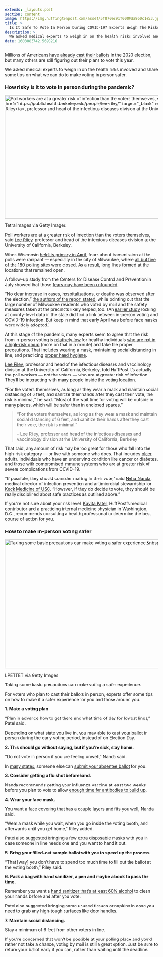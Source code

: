 ```yaml
--- 
extends: _layouts.post 
section: content 
image: https://img.huffingtonpost.com/asset/5f870e291f0000da860c1e53.jpeg?ops=1778_1000 
title: > 
  Is It Safe To Vote In Person During COVID-19? Experts Weigh The Risks. 
description: > 
  We asked medical experts to weigh in on the health risks involved and share some tips on what we can do to make voting in person safer.How risky is it to vote in person during the pandemic?(An earlier study looking at county-level data in the state did find a link between in-person voting and COVID-19 infection.“Do not vote in person if you are feeling unwell,” Nanda said.Remember you want a hand sanitizer that’s at least 60% alcohol to clean your hands before and after you vote. 
date: 1603083742.5698216 
--- 
```

<div><p class="vdb_player vdb_5c47791afa1b317df8ae0c4f56000e19e4b0e4e194b84b31"></p><p>Millions of Americans have <a href="https://electproject.github.io/Early-Vote-2020G/index.html" target="_blank">already cast their ballots</a> in the 2020 election, but many others are still figuring out their plans to vote this year.</p><p>We asked medical experts to weigh in on the health risks involved and share some tips on what we can do to make voting in person safer.</p><p class="primary-cli cli cli-text "><h3>How risky is it to vote in person during the pandemic? </h3></p><p></p><img class="img-sized__img landscape" alt='Poll workers are at a greater risk of infection than the voters themselves, said&amp;nbsp;&lt;a href="https://publichealth.berkeley.edu/people/lee-riley/" target="_blank" rel="noopener noreferrer"&gt;Lee Riley&lt;/a&gt;, professor and head of the infectious diseases division at the University of California, Berkeley.' width="720" height="406" src="https://img.huffingtonpost.com/asset/5f870e7d1f00005fa10c1e55.jpeg?ops=crop_0_0_5443_3072%2Cscalefit_720_noupscale"><p class="cli-image__spacer"></p><p class="cli-image__credit"><p>Tetra Images via Getty Images</p></p>Poll workers are at a greater risk of infection than the voters themselves, said&#160;<a href="https://publichealth.berkeley.edu/people/lee-riley/" target="_blank" rel="noopener noreferrer">Lee Riley</a>, professor and head of the infectious diseases division at the University of California, Berkeley.<p>When Wisconsin <a href="https://www.huffpost.com/entry/wisconsin-election-coronavirus_n_5e8ceb42c5b62459a9306a6f" target="_blank">held its primary in April</a>, fears about transmission at the polls were rampant &#8212; especially in the city of Milwaukee, where <a href="https://www.jsonline.com/story/news/politics/elections/2020/08/03/cdc-finds-no-spike-covid-19-cases-after-april-election/5574004002/" target="_blank">all but five of the 180 polling sites</a> were closed. As a result, long lines formed at the locations that remained open.</p><p>A<strong> </strong>follow-up study from the Centers for Disease Control and Prevention in July showed that those <a href="https://www.wired.com/story/honestly-just-vote-in-person-its-safer-than-you-think/" target="_blank">fears may have been unfounded</a>.</p><p>&#8220;No clear increase in cases, hospitalizations, or deaths was observed after the election,&#8221; <a href="https://www.cdc.gov/mmwr/volumes/69/wr/pdfs/mm6930a4-H.pdf" target="_blank">the authors of the report stated</a>, while pointing out that the large number of Milwaukee residents who voted by mail and the safety measures taken at the precincts likely helped, too. (An <a href="https://www.bsu.edu/news/press-center/archives/2020/5/in-person-voting-linked-to-spread-covid-19" target="_blank">earlier study</a> looking at county-level data in the state did find a link between in-person voting and COVID-19 infection. But keep in mind that early April was before face masks were widely adopted.)</p><p>At this stage of the pandemic, many experts seem to agree that the risk from in-person voting is <a href="https://www.theatlantic.com/politics/archive/2020/09/voting-during-pandemic-pretty-safe/616084/" target="_blank">relatively low</a> for healthy individuals <a href="https://www.cdc.gov/coronavirus/2019-ncov/need-extra-precautions/index.html" target="_blank">who are not in a high-risk group</a> (more on that in a minute) and take the proper precautions. That includes wearing a mask, maintaining social distancing in line, and practicing <a href="https://www.huffpost.com/entry/using-hand-sanitizer-wrong-mistakes_l_5f0cb639c5b6af83647d4c11" target="_blank">proper hand hygiene</a>.</p><p><a href="https://publichealth.berkeley.edu/people/lee-riley/" target="_blank">Lee Riley</a>, professor and head of the infectious diseases and vaccinology division at the University of California, Berkeley, told HuffPost it&#8217;s actually the poll workers &#8213; not the voters &#8213; who are at greater risk of infection. They&#8217;ll be interacting with many people inside the voting location.</p><p>&#8220;For the voters themselves, as long as they wear a mask and maintain social distancing of 6 feet, and sanitize their hands after they cast their vote, the risk is minimal,&#8221; he said. &#8220;Most of the wait time for voting will be outside in many places, which will be safer than in enclosed spaces.&#8221;</p><blockquote class="cli cli-pullquote"><p class="cli-pullquote__placeholder"></p><p class="cli-pullquote__quote accent-cli">&#8220;For the voters themselves, as long as they wear a mask and maintain social distancing of 6 feet, and sanitize their hands after they cast their vote, the risk is minimal.&#8221;</p><p class="cli-pullquote__attribution caption-cli">- Lee Riley, professor and head of the infectious diseases and vaccinology division at the University of California, Berkeley</p></blockquote><p>That said, any amount of risk may be too great for those who fall into the high-risk category &#8212; or live with someone who does. That includes <a href="https://www.cdc.gov/media/releases/2020/p0625-update-expands-covid-19.html" target="_blank">older adults</a>, individuals who have an <a href="https://www.cdc.gov/coronavirus/2019-ncov/need-extra-precautions/people-with-medical-conditions.html?CDC_AA_refVal=https%3A%2F%2Fwww.cdc.gov%2Fcoronavirus%2F2019-ncov%2Fneed-extra-precautions%2Fgroups-at-higher-risk.html" target="_blank">underlying condition</a> like cancer or diabetes, and those with compromised immune systems who are at greater risk of severe complications from COVID-19.</p><p>&#8220;If possible, they should consider mailing in their vote,&#8221; said <a href="https://www.keckmedicine.org/infection-control-officer/" target="_blank">Neha Nanda</a>, medical director of infection prevention and antimicrobial stewardship for <a href="https://www.keckmedicine.org/" target="_blank">Keck Medicine of USC</a>. &#8220;However, if they do decide to vote, they should be really disciplined about safe practices as outlined above.&#8221;</p><p>If you&#8217;re not sure about your risk level, <a href="https://twitter.com/kavitapmd" target="_blank">Kavita Patel</a>, HuffPost&#8217;s medical contributor and a practicing internal medicine physician in Washington, D.C., recommends consulting a health professional to determine the best course of action for you.</p><p class="primary-cli cli cli-text "><h3>How to make in-person voting safer</h3></p><p></p><img class="img-sized__img landscape" alt="Taking some basic precautions can make voting a safer experience.&amp;nbsp;" width="720" height="425" src="https://img.huffingtonpost.com/asset/5f870e4c1f00006ba10c1e54.jpeg?ops=crop_42_438_5409_3200%2Cscalefit_720_noupscale"><p class="cli-image__spacer"></p><p class="cli-image__credit"><p>LPETTET via Getty Images</p></p>Taking some basic precautions can make voting a safer experience.&#160;<p>For voters who plan to cast their ballots in person, experts offer some tips on how to make it a safer experience for you and those around you.</p><p><strong>1. Make a voting plan. </strong></p><p>&#8220;Plan in advance how to get there and what time of day for lowest lines,&#8221; Patel said.</p><p><a href="https://www.vote.org/early-voting-calendar/" target="_blank">Depending on what state you live in</a>, you may able to cast your ballot in person during the early voting period, instead of on Election Day.</p><p><strong>2. This should go without saying, but if you&#8217;re sick, stay home.</strong></p><p>&#8220;Do not vote in person if you are feeling unwell,&#8221; Nanda said.</p><p>In <a href="https://www.ncsl.org/research/elections-and-campaigns/vopp-table-10-who-can-collect-and-return-an-absentee-ballot-other-than-the-voter.aspx" target="_blank">many states</a>, someone else can <a href="https://projects.fivethirtyeight.com/how-to-vote-2020/" target="_blank">submit your absentee ballot</a> for you.</p><p><strong>3. Consider getting a flu shot beforehand.</strong></p><p>Nanda recommends getting your influenza vaccine at least two weeks before you plan to vote to allow <a href="https://www.huffpost.com/entry/best-time-flu-shot-covid-19-pandemic_l_5f4cffb5c5b6cf66b2baf261" target="_blank">enough time for antibodies to build up</a>.</p><p><strong>4. Wear your face mask. </strong></p><p>You want a face covering that has a couple layers and fits you well, Nanda said. </p><p>&#8220;Wear a mask while you wait, when you go inside the voting booth, and afterwards until you get home,&#8221; Riley added.</p><p>Patel also suggested bringing a few extra disposable masks with you in case someone in line needs one and you want to hand it out.</p><p><strong>5. Bring your filled-out sample ballot with you to speed up the process. </strong></p><p>&#8220;That [way] you don&#8217;t have to spend too much time to fill out the ballot at the voting booth,&#8221; Riley said.</p><p><strong>6. Pack a bag with hand sanitizer, a pen and maybe a book to pass the time.</strong></p><p>Remember you want a <a href="https://www.fda.gov/drugs/information-drug-class/qa-consumers-hand-sanitizers-and-covid-19" target="_blank">hand sanitizer that&#8217;s at least 60% alcohol</a> to clean your hands before and after you vote.</p><p>Patel also suggested bringing some unused tissues or napkins in case you need to grab any high-tough surfaces like door handles.</p><p><strong>7. Maintain social distancing.</strong></p><p>Stay a minimum of 6 feet from other voters in line.</p><p>If you&#8217;re concerned that won&#8217;t be possible at your polling place and you&#8217;d rather not take a chance, voting by mail is still a great option. Just be sure to return your ballot early if you can, rather than waiting until the deadline.</p><p class="cli-embed__embed-wrapper"></p></div>